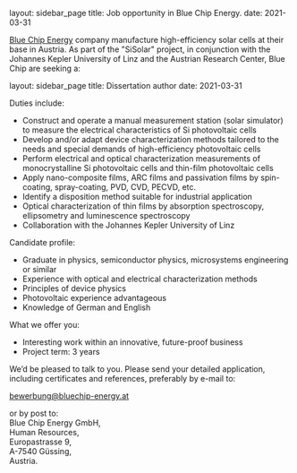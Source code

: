 layout: sidebar_page
title: Job opportunity in Blue Chip Energy.
date: 2021-03-31

<!--break-->
[Blue Chip Energy](http://www.bluechipenergy.at/?sitelang=en) company manufacture high-efficiency solar cells at their base in Austria. As part of the "SiSolar" project, in conjunction with the Johannes Kepler University of Linz and the Austrian Research Center, Blue Chip are seeking a:

layout: sidebar_page
title:  Dissertation author
date: 2021-03-31

Duties include: 
 
* Construct and operate a manual measurement station (solar simulator) to measure the electrical characteristics of Si photovoltaic cells 
* Develop and/or adapt device characterization methods tailored to the needs and special demands of high-efficiency photovoltaic cells
* Perform electrical and optical characterization measurements of monocrystalline Si photovoltaic cells and thin-film photovoltaic cells
* Apply nano-composite films, ARC films and passivation films by spin-coating, spray-coating, PVD, CVD, PECVD, etc.
* Identify a disposition method suitable for industrial application 
* Optical characterization of thin films by absorption spectroscopy, ellipsometry and luminescence spectroscopy 
* Collaboration with the Johannes Kepler University of Linz 
 
Candidate profile:
 
* Graduate in physics, semiconductor physics, microsystems engineering or similar 
* Experience with optical and electrical characterization methods
* Principles of device physics 
* Photovoltaic experience advantageous 
* Knowledge of German and English 
 
What we offer you:
 
* Interesting work within an innovative, future-proof business   
* Project term: 3 years
  
 
We’d be pleased to talk to you. Please send your detailed application, including certificates and references, preferably by e-mail to:  
  
 [bewerbung@bluechip-energy.at](mailto:bewerbung@bluechip-energy.at)  

or by post to:  
Blue Chip Energy GmbH,  
Human Resources,  
Europastrasse 9,   
A-7540 Güssing,  
Austria.